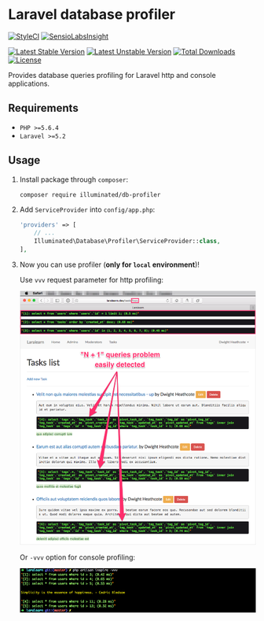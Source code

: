 # Laravel database profiler

[![StyleCI](https://styleci.io/repos/68023936/shield?style=flat)](https://styleci.io/repos/68023936)
[![SensioLabsInsight](https://insight.sensiolabs.com/projects/8ec1928c-0727-427c-96e9-2a963eb6546b/mini.png)](https://insight.sensiolabs.com/projects/8ec1928c-0727-427c-96e9-2a963eb6546b)

[![Latest Stable Version](https://poser.pugx.org/illuminated/db-profiler/v/stable)](https://packagist.org/packages/illuminated/db-profiler)
[![Latest Unstable Version](https://poser.pugx.org/illuminated/db-profiler/v/unstable)](https://packagist.org/packages/illuminated/db-profiler)
[![Total Downloads](https://poser.pugx.org/illuminated/db-profiler/downloads)](https://packagist.org/packages/illuminated/db-profiler)
[![License](https://poser.pugx.org/illuminated/db-profiler/license)](https://packagist.org/packages/illuminated/db-profiler)

Provides database queries profiling for Laravel http and console applications.

## Requirements
- `PHP >=5.6.4`
- `Laravel >=5.2`

## Usage

1. Install package through `composer`:
    ```shell
    composer require illuminated/db-profiler
    ```

2. Add `ServiceProvider` into `config/app.php`:
    ```php
    'providers' => [
        // ...
        Illuminated\Database\Profiler\ServiceProvider::class,
    ],
    ```

3. Now you can use profiler (**only for `local` environment**)!

    Use `vvv` request parameter for http profiling:
    
    ![Http example](doc/img/example-http.png)
    
    Or `-vvv` option for console profiling:
    
    ![Console example](doc/img/example-console.png)
